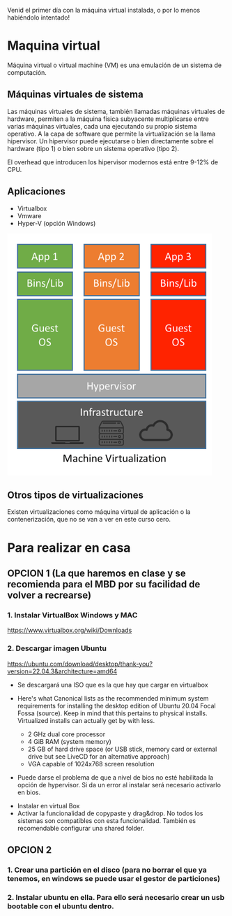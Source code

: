 Venid el primer día con la máquina virtual instalada, o por lo menos habiéndolo intentado!


# Maquina virtual
Máquina virtual o virtual machine (VM) es una emulación de un sistema de computación. 

## Máquinas virtuales de sistema
Las máquinas virtuales de sistema, también llamadas máquinas virtuales de hardware, permiten a la máquina física subyacente multiplicarse entre varias máquinas virtuales, cada una ejecutando su propio sistema operativo.
A la capa de software que permite la virtualización se la llama hipervisor.
Un hipervisor puede ejecutarse o bien directamente sobre el hardware (tipo 1) o bien sobre un sistema operativo (tipo 2).

El overhead que introducen los hipervisor modernos está entre 9-12% de CPU.

## Aplicaciones
- Virtualbox
- Vmware
- Hyper-V (opción Windows)

![alt text](https://raw.githubusercontent.com/AgustinICAI/CursoCeroMBD/master/images/virtualizacionArchitecture.png)


## Otros tipos de virtualizaciones
Existen virtualizaciones como máquina virtual de aplicación o la contenerización, que no se van a ver en este curso cero.


# Para realizar en casa

## OPCION 1 (La que haremos en clase y se recomienda para el MBD por su facilidad de volver a recrearse)

### 1. Instalar VirtualBox Windows y MAC
https://www.virtualbox.org/wiki/Downloads

### 2. Descargar imagen Ubuntu
https://ubuntu.com/download/desktop/thank-you?version=22.04.3&architecture=amd64
- Se descargará una ISO que es la que hay que cargar en virtualbox

- Here's what Canonical lists as the recommended minimum system requirements for installing the desktop edition of Ubuntu 20.04 Focal Fossa (source). Keep in mind that this pertains to physical installs. Virtualized installs can actually get by with less.
    - 2 GHz dual core processor
    - 4 GiB RAM (system memory)
    - 25 GB of hard drive space (or USB stick, memory card or external drive but see LiveCD for an alternative approach)
    - VGA capable of 1024x768 screen resolution

* Puede darse el problema de que a nivel de bios no esté habilitada la opción de hypervisor. Si da un error al instalar será necesario activarlo en bios.

- Instalar en virtual Box
- Activar la funcionalidad de copypaste y drag&drop. No todos los sistemas son compatibles con esta funcionalidad. También es recomendable configurar una shared folder.



## OPCION 2

### 1. Crear una partición en el disco (para no borrar el que ya tenemos, en windows se puede usar el gestor de particiones)
### 2. Instalar ubuntu en ella. Para ello será necesario crear un usb bootable con el ubuntu dentro.

